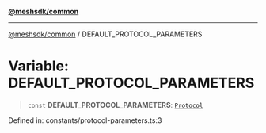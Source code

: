 [**@meshsdk/common**](../README.md)

***

[@meshsdk/common](../globals.md) / DEFAULT\_PROTOCOL\_PARAMETERS

# Variable: DEFAULT\_PROTOCOL\_PARAMETERS

> `const` **DEFAULT\_PROTOCOL\_PARAMETERS**: [`Protocol`](../type-aliases/Protocol.md)

Defined in: constants/protocol-parameters.ts:3
